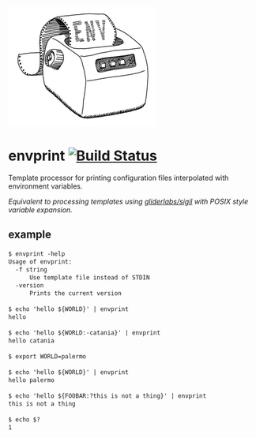 ![](./envprint.png)

# envprint [![Build Status](https://travis-ci.org/dylanmei/envprint.svg?branch=master)](https://travis-ci.org/dylanmei/envprint)

Template processor for printing configuration files interpolated with environment variables.

_Equivalent to processing templates using [gliderlabs/sigil](https://github.com/gliderlabs/sigil) with POSIX style variable expansion._

## example

```
$ envprint -help
Usage of envprint:
  -f string
      Use template file instead of STDIN
  -version
      Prints the current version

$ echo 'hello ${WORLD}' | envprint
hello 

$ echo 'hello ${WORLD:-catania}' | envprint
hello catania

$ export WORLD=palermo

$ echo 'hello ${WORLD}' | envprint
hello palermo

$ echo 'hello ${FOOBAR:?this is not a thing}' | envprint
this is not a thing

$ echo $?
1
```
